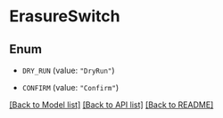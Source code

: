 # ErasureSwitch

## Enum


* `DRY_RUN` (value: `"DryRun"`)

* `CONFIRM` (value: `"Confirm"`)


[[Back to Model list]](../README.md#documentation-for-models) [[Back to API list]](../README.md#documentation-for-api-endpoints) [[Back to README]](../README.md)


